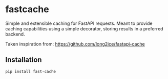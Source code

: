 # fastcache
Simple and extensible caching for FastAPI requests.
Meant to provide caching capabilities using a simple decorator, storing results in a preferred backend.

Taken inspiration from: https://github.com/long2ice/fastapi-cache

## Installation

```shell
pip install fast-cache
```
